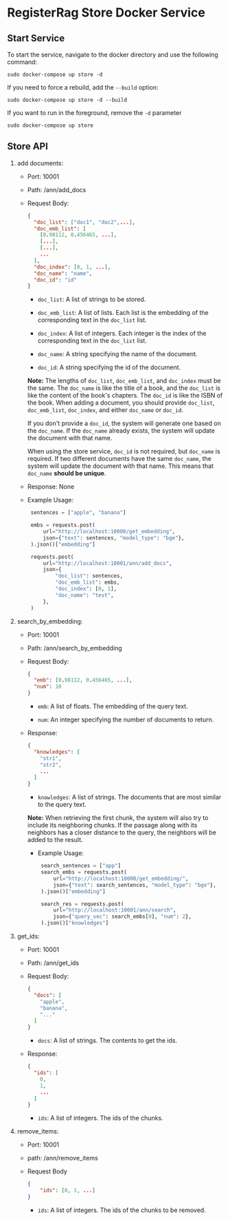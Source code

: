 # RegisterRag Store Docker Service

## Start Service

To start the service, navigate to the docker directory and use the following command:

``` shell
sudo docker-compose up store -d
```

If you need to force a rebuild, add the `--build` option:

``` shell
sudo docker-compose up store -d --build
```

If you want to run in the foreground, remove the `-d` parameter

``` shell
sudo docker-compose up store
```

## Store API

1. add documents:

   - Port: 10001

   - Path: /ann/add_docs

   - Request Body:

     ``` json
     {
       "doc_list": ["doc1", "doc2",...],
       "doc_emb_list": [
         [0.98112, 0.456465, ...],
         [...],
         [...],
         ...
       ],
       "doc_index": [0, 1, ...],
       "doc_name": "name",
       "doc_id": "id"
     }
     ```

     - `doc_list`: A list of strings to be stored.

     - `doc_emb_list`: A list of lists. Each list is the embedding of the corresponding text in the `doc_list` list.

     - `doc_index`: A list of integers. Each integer is the index of the corresponding text in the `doc_list` list.

     - `doc_name`: A string specifying the name of the document.

     - `doc_id`: A string specifying the id of the document.

      **Note:** The lengths of `doc_list`, `doc_emb_list`, and `doc_index` must be the same. The `doc_name` is like the title of a book, and the `doc_list` is like the content of the book's chapters. The `doc_id` is like the ISBN of the book. When adding a document, you should provide `doc_list`, `doc_emb_list`, `doc_index`, and either `doc_name` or `doc_id`.

     If you don't provide a `doc_id`, the system will generate one based on the `doc_name`. If the `doc_name` already exists, the system will update the document with that name.

     When using the store service, `doc_id` is not required, but `doc_name` is required. If two different documents have the same `doc_name`, the system will update the document with that name. This means that `doc_name` **should be unique**.

   - Response: None

   - Example Usage:

     ``` python
      sentences = ["apple", "banana"]
     
      embs = requests.post(
          url="http://localhost:10000/get_embedding",
          json={"text": sentences, "model_type": "bge"},
      ).json()["embedding"]
     
      requests.post(
          url="http://localhost:10001/ann/add_docs",
          json={
              "doc_list": sentences,
              "doc_emb_list": embs,
              "doc_index": [0, 1],
              "doc_name": "test",
          },
      )
     ```

2. search_by_embedding:

   - Port: 10001

   - Path: /ann/search_by_embedding

   - Request Body:

     ``` json
     {
       "emb": [0.98112, 0.456465, ...],
       "num": 10
     }
     ```

     - `emb`: A list of floats. The embedding of the query text.

     - `num`: An integer specifying the number of documents to return.

   - Response:

     ```json
     {
       "knowledges": [
         "str1",
         "str2",
         ...
       ]
     }
     ```

     - `knowledges`: A list of strings. The documents that are most similar to the query text.

     **Note:** When retrieving the first chunk, the system will also try to include its neighboring chunks. If the passage along with its neighbors has a closer distance to the query, the neighbors will be added to the result.

     - Example Usage:

       ``` python
        search_sentences = ["app"]
        search_embs = requests.post(
            url="http://localhost:10000/get_embedding/",
            json={"text": search_sentences, "model_type": "bge"},
        ).json()["embedding"]
       
        search_res = requests.post(
            url="http://localhost:10001/ann/search",
            json={"query_vec": search_embs[0], "num": 2},
        ).json()["knowledges"]
       ```

3. get_ids:

   - Port: 10001

   - Path: /ann/get_ids

   - Request Body:

     ```json
     {
       "docs": [
         "apple",
         "banana",
         "..."
       ]
     }
     ```

     - `docs`: A list of strings. The contents to get the ids.

   - Response:

       ```json
       {
         "ids": [
           0,
           1,
           ...
         ]
       }
       ```

       - `ids`: A list of integers. The ids of the chunks.

4. remove_items:

   - Port: 10001

   - path: /ann/remove_items

   - Request Body

     ```json
     {
         "ids": [0, 1, ...]
     }
     ```

     - `ids`: A list of integers. The ids of the chunks to be removed.

